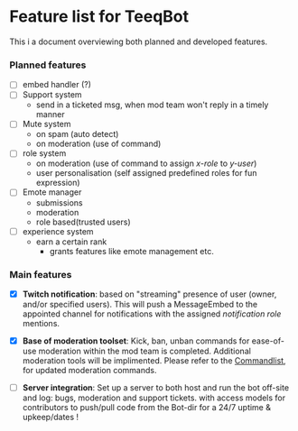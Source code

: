 # Feature list for TeeqBot

This i a document overviewing both planned and developed features.

### Planned features
- [ ] embed handler (?)
- [ ] Support system
    - send in a ticketed msg, when mod team won't reply in a timely manner
- [ ] Mute system
    - on spam (auto detect)
    - on moderation (use of command)
- [ ] role system
    - on moderation (use of command to assign *x-role* to *y-user*)
    - user personalisation (self assigned predefined roles for fun expression)
- [ ] Emote manager
    - submissions
    - moderation
    - role based(trusted users)
- [ ] experience system
    - earn a certain rank
        - grants features like emote management etc.

### Main features
- [x] __Twitch notification__: based on "streaming" presence of user (owner, and/or specified users).
This will push a MessageEmbed to the appointed channel for notifications with the assigned _notification role_ mentions.

- [x] __Base of moderation toolset__: Kick, ban, unban commands for ease-of-use moderation within the mod team is completed. Additional moderation tools will be implimented. Please refer to the [Commandlist](https://github.com/teequa/TeeqBot/blob/master/commandlist.md), for updated moderation commands. 

- [ ] __Server integration__: Set up a server to both host and run the bot off-site and log: bugs, moderation and support tickets. with access models for contributors to push/pull code from the Bot-dir for a 24/7 uptime & upkeep/dates !
